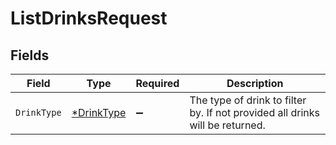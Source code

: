 # ListDrinksRequest


## Fields

| Field                                                                        | Type                                                                         | Required                                                                     | Description                                                                  |
| ---------------------------------------------------------------------------- | ---------------------------------------------------------------------------- | ---------------------------------------------------------------------------- | ---------------------------------------------------------------------------- |
| `DrinkType`                                                                  | [*DrinkType](./drinktype.md)                                                 | :heavy_minus_sign:                                                           | The type of drink to filter by. If not provided all drinks will be returned. |